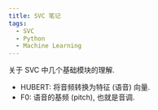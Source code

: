 ```yaml
---
title: SVC 笔记
tags:
  - SVC
  - Python
  - Machine Learning
---
```


关于 SVC 中几个基础模块的理解.

- HUBERT: 将音频转换为特征 (语音) 向量.
- F0: 语音的基频 (pitch), 也就是音调.
